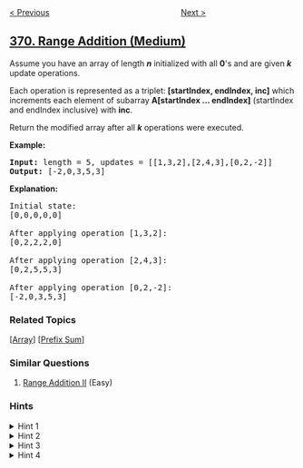<!--|This file generated by command(leetcode description); DO NOT EDIT.    |-->
<!--+----------------------------------------------------------------------+-->
<!--|@author    awesee <openset.wang@gmail.com>                           |-->
<!--|@link      https://github.com/awesee                                 |-->
<!--|@home      https://github.com/awesee/leetcode                        |-->
<!--+----------------------------------------------------------------------+-->

[< Previous](../plus-one-linked-list "Plus One Linked List")
　　　　　　　　　　　　　　　　
[Next >](../sum-of-two-integers "Sum of Two Integers")

## [370. Range Addition (Medium)](https://leetcode.com/problems/range-addition "区间加法")

<p>Assume you have an array of length <b><i>n</i></b> initialized with all <b>0</b>&#39;s and are given <b><i>k</i></b> update operations.</p>

<p>Each operation is represented as a triplet: <b>[startIndex, endIndex, inc]</b> which increments each element of subarray <b>A[startIndex ... endIndex]</b> (startIndex and endIndex inclusive) with <b>inc</b>.</p>

<p>Return the modified array after all <b><i>k</i></b> operations were executed.</p>

<p><strong>Example:</strong></p>

<pre>
<strong>Input: </strong>length = <span id="example-input-1-1">5</span>, updates = <span id="example-input-1-2">[[1,3,2],[2,4,3],[0,2,-2]]</span>
<strong>Output: </strong><span id="example-output-1">[-2,0,3,5,3]</span>
</pre>

<p><b>Explanation:</b></p>

<pre>
Initial state:
[0,0,0,0,0]

After applying operation [1,3,2]:
[0,2,2,2,0]

After applying operation [2,4,3]:
[0,2,5,5,3]

After applying operation [0,2,-2]:
[-2,0,3,5,3]
</pre>

### Related Topics
  [[Array](../../tag/array/README.md)]
  [[Prefix Sum](../../tag/prefix-sum/README.md)]

### Similar Questions
  1. [Range Addition II](../range-addition-ii) (Easy)

### Hints
<details>
<summary>Hint 1</summary>
Thinking of using advanced data structures? You are thinking it too complicated.
</details>

<details>
<summary>Hint 2</summary>
For each update operation, do you really need to update all elements between i and j?
</details>

<details>
<summary>Hint 3</summary>
Update only the first and end element is sufficient.
</details>

<details>
<summary>Hint 4</summary>
The optimal time complexity is O(<b><i>k</i></b> + <b><i>n</i></b>) and uses O(1) extra space.
</details>
